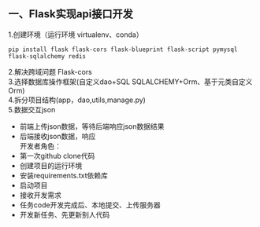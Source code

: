 ## 一、Flask实现api接口开发
1.创建环境（运行环境 virtualenv、conda）  
```
pip install flask flask-cors flask-blueprint flask-script pymysql flask-sqlalchemy redis
```
2.解决跨域问题 Flask-cors  
3.选择数据库操作框架(自定义dao+SQL SQLALCHEMY+Orm、基于元类自定义Orm)  
4.拆分项目结构(app，dao,utils,manage.py)  
5.数据交互json
   * 前端上传json数据，等待后端响应json数据结果
   * 后端接收json数据，响应  
开发者角色：  
 * 第一次github clone代码
 * 创建项目的运行环境
 * 安装requirements.txt依赖库
 * 启动项目
 * 接收开发需求
 * 任务code开发完成后、本地提交、上传服务器
 * 开发新任务、先更新别人代码
 

 

